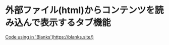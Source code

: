# 外部ファイル(html)からコンテンツを読み込んで表示するタブ機能


[Code using in 'Blanks'(https://blanks.site/)](https://takblog.site/web/?p=209)
